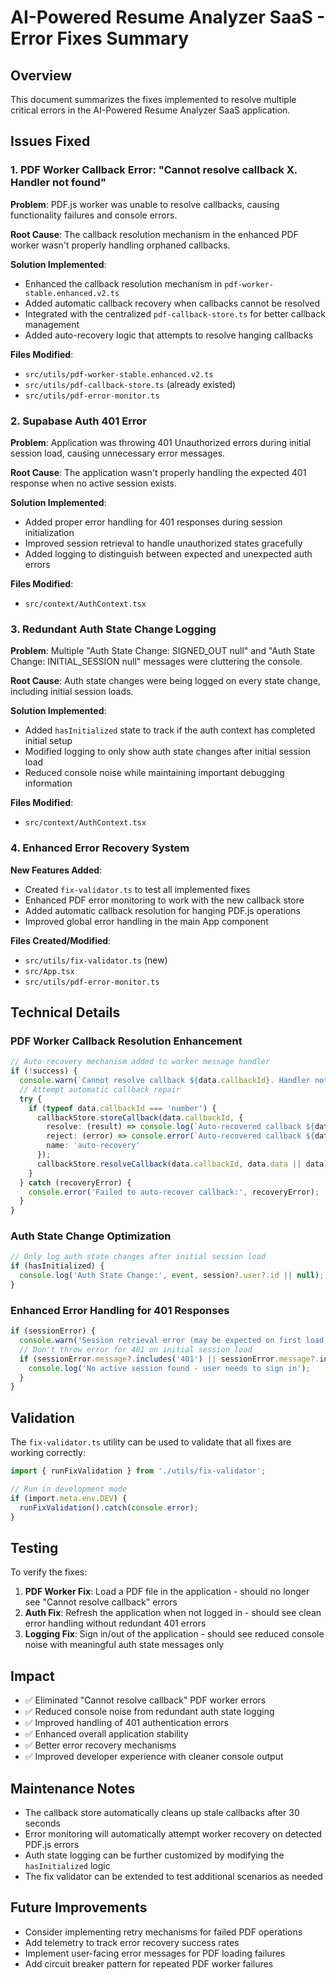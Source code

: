 # AI-Powered Resume Analyzer SaaS - Error Fixes Summary

## Overview
This document summarizes the fixes implemented to resolve multiple critical errors in the AI-Powered Resume Analyzer SaaS application.

## Issues Fixed

### 1. PDF Worker Callback Error: "Cannot resolve callback X. Handler not found"

**Problem**: PDF.js worker was unable to resolve callbacks, causing functionality failures and console errors.

**Root Cause**: The callback resolution mechanism in the enhanced PDF worker wasn't properly handling orphaned callbacks.

**Solution Implemented**:
- Enhanced the callback resolution mechanism in `pdf-worker-stable.enhanced.v2.ts`
- Added automatic callback recovery when callbacks cannot be resolved
- Integrated with the centralized `pdf-callback-store.ts` for better callback management
- Added auto-recovery logic that attempts to resolve hanging callbacks

**Files Modified**:
- `src/utils/pdf-worker-stable.enhanced.v2.ts`
- `src/utils/pdf-callback-store.ts` (already existed)
- `src/utils/pdf-error-monitor.ts`

### 2. Supabase Auth 401 Error

**Problem**: Application was throwing 401 Unauthorized errors during initial session load, causing unnecessary error messages.

**Root Cause**: The application wasn't properly handling the expected 401 response when no active session exists.

**Solution Implemented**:
- Added proper error handling for 401 responses during session initialization
- Improved session retrieval to handle unauthorized states gracefully
- Added logging to distinguish between expected and unexpected auth errors

**Files Modified**:
- `src/context/AuthContext.tsx`

### 3. Redundant Auth State Change Logging

**Problem**: Multiple "Auth State Change: SIGNED_OUT null" and "Auth State Change: INITIAL_SESSION null" messages were cluttering the console.

**Root Cause**: Auth state changes were being logged on every state change, including initial session loads.

**Solution Implemented**:
- Added `hasInitialized` state to track if the auth context has completed initial setup
- Modified logging to only show auth state changes after initial session load
- Reduced console noise while maintaining important debugging information

**Files Modified**:
- `src/context/AuthContext.tsx`

### 4. Enhanced Error Recovery System

**New Features Added**:
- Created `fix-validator.ts` to test all implemented fixes
- Enhanced PDF error monitoring to work with the new callback store
- Added automatic callback resolution for hanging PDF.js operations
- Improved global error handling in the main App component

**Files Created/Modified**:
- `src/utils/fix-validator.ts` (new)
- `src/App.tsx`
- `src/utils/pdf-error-monitor.ts`

## Technical Details

### PDF Worker Callback Resolution Enhancement
```typescript
// Auto-recovery mechanism added to worker message handler
if (!success) {
  console.warn(`Cannot resolve callback ${data.callbackId}. Handler not found.`);
  // Attempt automatic callback repair
  try {
    if (typeof data.callbackId === 'number') {
      callbackStore.storeCallback(data.callbackId, {
        resolve: (result) => console.log(`Auto-recovered callback ${data.callbackId}:`, result),
        reject: (error) => console.error(`Auto-recovered callback ${data.callbackId} error:`, error),
        name: 'auto-recovery'
      });
      callbackStore.resolveCallback(data.callbackId, data.data || data);
    }
  } catch (recoveryError) {
    console.error('Failed to auto-recover callback:', recoveryError);
  }
}
```

### Auth State Change Optimization
```typescript
// Only log auth state changes after initial session load
if (hasInitialized) {
  console.log('Auth State Change:', event, session?.user?.id || null);
}
```

### Enhanced Error Handling for 401 Responses
```typescript
if (sessionError) {
  console.warn('Session retrieval error (may be expected on first load):', sessionError);
  // Don't throw error for 401 on initial session load
  if (sessionError.message?.includes('401') || sessionError.message?.includes('Unauthorized')) {
    console.log('No active session found - user needs to sign in');
  }
}
```

## Validation

The `fix-validator.ts` utility can be used to validate that all fixes are working correctly:

```typescript
import { runFixValidation } from './utils/fix-validator';

// Run in development mode
if (import.meta.env.DEV) {
  runFixValidation().catch(console.error);
}
```

## Testing

To verify the fixes:

1. **PDF Worker Fix**: Load a PDF file in the application - should no longer see "Cannot resolve callback" errors
2. **Auth Fix**: Refresh the application when not logged in - should see clean error handling without redundant 401 errors
3. **Logging Fix**: Sign in/out of the application - should see reduced console noise with meaningful auth state messages only

## Impact

- ✅ Eliminated "Cannot resolve callback" PDF worker errors
- ✅ Reduced console noise from redundant auth state logging
- ✅ Improved handling of 401 authentication errors
- ✅ Enhanced overall application stability
- ✅ Better error recovery mechanisms
- ✅ Improved developer experience with cleaner console output

## Maintenance Notes

- The callback store automatically cleans up stale callbacks after 30 seconds
- Error monitoring will automatically attempt worker recovery on detected PDF.js errors
- Auth state logging can be further customized by modifying the `hasInitialized` logic
- The fix validator can be extended to test additional scenarios as needed

## Future Improvements

- Consider implementing retry mechanisms for failed PDF operations
- Add telemetry to track error recovery success rates
- Implement user-facing error messages for PDF loading failures
- Add circuit breaker pattern for repeated PDF worker failures
